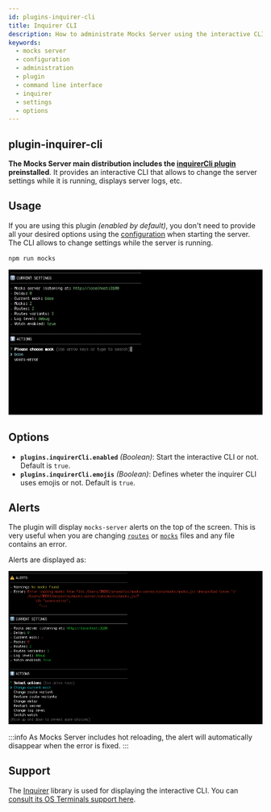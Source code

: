 ```yaml
---
id: plugins-inquirer-cli
title: Inquirer CLI
description: How to administrate Mocks Server using the interactive CLI
keywords:
  - mocks server
  - configuration
  - administration
  - plugin
  - command line interface
  - inquirer
  - settings
  - options
---
```


## plugin-inquirer-cli

__The Mocks Server main distribution includes the [inquirerCli plugin](https://www.npmjs.com/package/@mocks-server/plugin-inquirer-cli) preinstalled__. It provides an interactive CLI that allows to change the server settings while it is running, displays server logs, etc.

## Usage

If you are using this plugin _(enabled by default)_, you don't need to provide all your desired options using the [configuration](configuration-methods.md) when starting the server. The CLI allows to change settings while the server is running.

```bash
npm run mocks
```

![Interactive CLI](assets/inquirer-cli.gif)

## Options

* __`plugins.inquirerCli.enabled`__ _(Boolean)_: Start the interactive CLI or not. Default is `true`.
* __`plugins.inquirerCli.emojis`__ _(Boolean)_: Defines wheter the inquirer CLI uses emojis or not. Default is `true`.

## Alerts

The plugin will display `mocks-server` alerts on the top of the screen. This is very useful when you are changing [`routes`](get-started-routes.md) or [`mocks`](get-started-mocks.md) files and any file contains an error.

Alerts are displayed as:

![Interactive CLI alerts](assets/inquirer-cli-alerts.png)

:::info
As Mocks Server includes hot reloading, the alert will automatically disappear when the error is fixed.
:::

## Support

The [Inquirer][inquirer-url] library is used for displaying the interactive CLI. You can [consult its OS Terminals support here][inquirer-support].

[inquirer-url]: https://www.npmjs.com/package/inquirer
[inquirer-support]: https://www.npmjs.com/package/inquirer#support-os-terminals